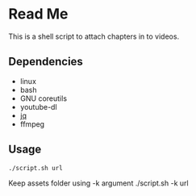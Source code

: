 # Read Me
This is a shell script to attach chapters in to videos.

## Dependencies
- linux
- bash
- GNU coreutils
- youtube-dl
- [jq](https://stedolan.github.io/jq/)
- ffmpeg

## Usage
    ./script.sh url
Keep assets folder using -k argument
    ./script.sh -k url

